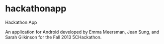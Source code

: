 hackathonapp
============

Hackathon App

An application for Android developed by Emma Meersman, Jean Sung, and Sarah Gilkinson for the Fall 2013 5CHackathon.
